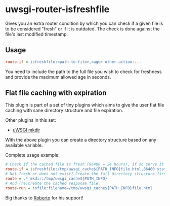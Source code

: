 # uwsgi-router-isfreshfile
Gives you an extra router condition by which you can check if a given file is to be considered "fresh" or if it is outdated.
The check is done against the file's last modified timestamp.

## Usage
```ini
route-if = isfreshfile:<path-to-file>,<age> other-action:...
```

You need to include the path to the full file you wish to check for freshness and provide the maximum allowed age in seconds.

## Flat file caching with expiration

This plugin is part of a set of tiny plugins which aims to give the user flat file caching with sane directory structure and file expiration.

Other plugins in this set:

- [uWSGI mkdir](https://github.com/Timusan/uwsgi-router-mkdir)

With the above plugin you can create a directory structure based on any available variable.

Complete usage example:

```ini
# Check if the cached file is fresh (86400 = 24 hours), if so serve it directly.
route-if = isfreshfile:/tmp/uwsgi_cache${PATH_INFO}file.html,86400 static:/tmp/uwsgi_cache${PATH_INFO}file.html
# Not fresh or does not exist? Create the full directory structure first.
route = .* mkdir:/tmp/uwsgi_cache${PATH_INFO}
# And (re)create the cached response file.
route-run = tofile:filename=/tmp/uwsgi_cache${PATH_INFO}file.html
```

Big thanks to [Roberto](https://gist.github.com/rdeioris) for his support!
